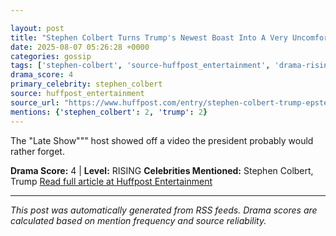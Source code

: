 ```yaml
---

layout: post
title: "Stephen Colbert Turns Trump's Newest Boast Into A Very Uncomfortable Reminder"""
date: 2025-08-07 05:26:28 +0000
categories: gossip
tags: ['stephen-colbert', 'source-huffpost_entertainment', 'drama-rising']
drama_score: 4
primary_celebrity: stephen_colbert
source: huffpost_entertainment
source_url: "https://www.huffpost.com/entry/stephen-colbert-trump-epstein_n_689180bfe4b0eacd23de5fb8"""
mentions: {'stephen_colbert': 2, 'trump': 2}
---
```


The "Late Show""" host showed off a video the president probably would rather forget.

**Drama Score:** 4 | **Level:** RISING **Celebrities Mentioned:** Stephen Colbert, Trump [Read full article at Huffpost Entertainment](https://www.huffpost.com/entry/stephen-colbert-trump-epstein_n_689180bfe4b0eacd23de5fb8)

---

*This post was automatically generated from RSS feeds. Drama scores are calculated based on mention frequency and source reliability.*